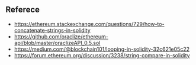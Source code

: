 

## Referece
- https://ethereum.stackexchange.com/questions/729/how-to-concatenate-strings-in-solidity
- https://github.com/oraclize/ethereum-api/blob/master/oraclizeAPI_0.5.sol
- https://medium.com/@blockchain101/looping-in-solidity-32c621e05c22
- https://forum.ethereum.org/discussion/3238/string-compare-in-solidity

